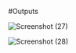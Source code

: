 #Outputs

![Screenshot (27)](https://github.com/Bhagyashree2404/Project-Js/assets/152183521/ae16dc93-83e2-4438-9139-762b68e4ae65)

![Screenshot (28)](https://github.com/Bhagyashree2404/Project-Js/assets/152183521/7b0d7b4f-354f-4382-8412-89d86092ba84)

